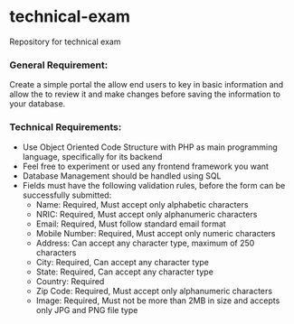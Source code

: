 # technical-exam
Repository for technical exam

### General Requirement:
Create a simple portal the allow end users to key in basic information and allow the to review it and make changes before saving the information to your database.

### Technical Requirements:
* Use Object Oriented Code Structure with PHP as main programming language, specifically for its backend
* Feel free to experiment or used any frontend framework you want
* Database Management should be handled using SQL
* Fields must have the following validation rules, before the form can be successfully submitted:
    * Name: Required, Must accept only alphabetic characters
    * NRIC: Required, Must accept only alphanumeric characters
    * Email: Required, Must follow standard email format
    * Mobile Number: Required, Must accept only numeric characters
    * Address: Can accept any character type, maximum of 250 characters
    * City: Required, Can accept any character type
    * State: Required, Can accept any character type
    * Country: Required
    * Zip Code: Required, Must accept only alphanumeric characters
    * Image: Required, Must not be more than 2MB in size and accepts only JPG and PNG file type




